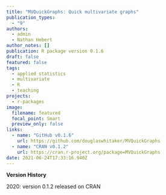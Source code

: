 ```yaml
---
title: "MVQuickGraphs: Quick multivariate graphs"
publication_types:
  - "9"
authors:
  - admin
  - Nathan Hebert
author_notes: []
publication: R package version 0.1.6
draft: false
featured: false
tags:
  - applied statistics
  - multivariate
  - R
  - teaching
projects:
  - r-packages
image:
  filename: featured
  focal_point: Smart
  preview_only: false
links:
  - name: "GitHub v0.1.6"
    url: https://github.com/douglaswhitaker/MVQuickGraphs 
  - name: "CRAN v0.1.2"
    url: https://cran.r-project.org/package=MVQuickGraphs 
date: 2021-06-24T17:33:16.940Z
---
```

**Version History**

2020: version 0.1.2 released on CRAN